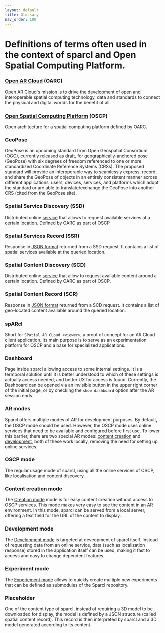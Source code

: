 ```yaml
---
layout: default
title: Glossary
nav_order: 100
---
```


# Definitions of terms often used in the context of sparcl and Open Spatial Computing Platform.

### [Open AR Cloud](https://www.openarcloud.org/) (OARC)
Open AR Cloud's mission is to drive the development of open and interoperable spatial computing technology, data and standards to connect the physical and digital worlds for the benefit of all.

### [Open Spatial Computing Platform](https://www.openarcloud.org/oscp) (OSCP)
Open architecture for a spatial computing platform defined by OARC.

### GeoPose
GeoPose is an upcoming standard from Open Geospatial Consortium (OGC), currently released as [draft](https://github.com/opengeospatial/GeoPose), for geographically-anchored pose (GeoPose) with six degrees of freedom referenced to one or more standardized Coordinate Reference Systems (CRSs). The proposed standard will provide an interoperable way to seamlessly express, record, and share the GeoPose of objects in an entirely consistent manner across different applications, users, devices, services, and platforms which adopt the standard or are able to translate/exchange the GeoPose into another CRS (cited from the GeoPose site).

### Spatial Service Discovery (SSD)
Distributed online [service]((https://github.com/OpenArCloud/oscp-spatial-service-discovery)) that allows to request available services at a certain location. Defined by OARC as part of OSCP

### Spatial Services Record (SSR)
Response in [JSON format](https://github.com/OpenArCloud/oscp-spatial-service-discovery) returned from a SSD request. It contains a list of spatial services available at the queried location.

### Spatial Content Discovery (SCD)
Distributed online [service](https://github.com/OpenArCloud/oscp-spatial-content-discovery) that allow to request available content around a certain location. Defined by OARC as part of OSCP.

### Spatial Content Record (SCR)
Response in [JSON format](https://github.com/OpenArCloud/oscp-spatial-content-discovery) returned from a SCD request. It contains a list of geo-located content available around the queried location.

### spARcl
Short for `SPatial AR CLoud <viewer>`, a proof of concept for an AR Cloud client application. Its main purpose is to serve as an experimentation platform for OSCP and a base for specialized applications.

### Dashboard
Page inside sparcl allowing access to some internal settings. It is a termporal solution until it is better understood to which of these settings is actually access needed, and better UX for access is found. Currently, the Dashboard can be opened via an invisible button in the upper right corner of the initial page, or by checking the `show dashboard` option after the AR session ends.

### AR modes
Sparcl offers multiple modes of AR for development purposes. By default, the OSCP mode should be used. However, the OSCP mode uses online services that need to be available and configured before first use. To lower this barrier, there are two special AR modes: [content creation](/sparcl/guides/creationmode.html) and [development](/sparcl/guides/developmentmode.html), both of these work locally, removing the need for setting up online services.

### OSCP mode
The regular usage mode of sparcl, using all the online services of OSCP, like localisation and content discovery.

### Content creation mode
The [Creation mode](/sparcl/guides/creationmode.html) mode is for easy content creation without access to OSCP services. This mode makes very easy to see the content in an AR environment. In this mode, sparcl can be served from a local server, offering a text field for the URL of the content to display.

### Development mode
The [Development mode](/sparcl/guides/developmentmode.html) is targeted at deveopment of sparcl itself. Instead of requesting data from an online service, data (such as localization response) stored in the application itself can be used, making it fast to access and easy to change dependent features.

### Experiment mode
The [Experiement mode](/sparcl/architecture/experiments.md) allows to quickly create multiple new experiments that can be defined as submodules of the Sparcl repository.

### Placeholder
One of the content type of sparcl, instead of requiring a 3D model to be downloaded for display, the model is defined by a JSON structure (called spatial content record). This record is then interpreted by sparcl and a 3D model generated according to its content.
